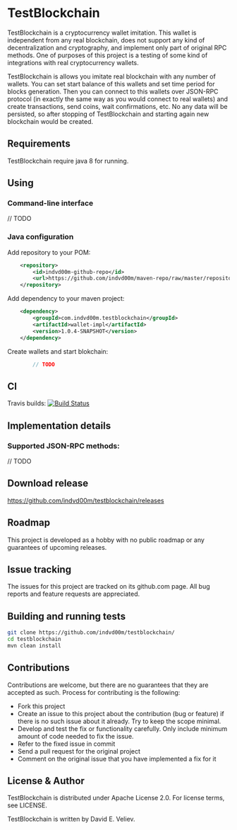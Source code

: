 # TestBlockchain

TestBlockchain is a cryptocurrency wallet imitation. This wallet is independent from any real 
blockchain, does not support any kind of decentralization and cryptography, and implement only
part of original RPC methods. One of purposes of this project is a testing of some kind of 
integrations with real cryptocurrency wallets. 

TestBlockchain is allows you imitate real blockchain with any number of wallets. You can set 
start balance of this wallets and set time period for blocks generation. Then you can connect 
to this wallets over JSON-RPC protocol (in exactly the same way as you would connect to real 
wallets) and create transactions, send coins, wait confirmations, etc. No any data will be 
persisted, so after stopping of TestBlockchain and starting again new blockchain would be 
created.

## Requirements
TestBlockchain require java 8 for running.

## Using

### Command-line interface
// TODO

### Java configuration

Add repository to your POM:

```xml
	<repository>
		<id>indvd00m-github-repo</id>
		<url>https://github.com/indvd00m/maven-repo/raw/master/repository</url>
	</repository>
```

Add dependency to your maven project:

```xml
	<dependency>
		<groupId>com.indvd00m.testblockchain</groupId>
		<artifactId>wallet-impl</artifactId>
		<version>1.0.4-SNAPSHOT</version>
	</dependency>
```
Create wallets and start blokchain:

```java
		// TODO
```

## CI
Travis builds: 
[![Build Status](https://travis-ci.org/indvd00m/testblockchain.svg?branch=master)](https://travis-ci.org/indvd00m/testblockchain)

## Implementation details

### Supported JSON-RPC methods:
// TODO



## Download release

https://github.com/indvd00m/testblockchain/releases

## Roadmap

This project is developed as a hobby with no public roadmap or any guarantees of upcoming releases.

## Issue tracking

The issues for this project are tracked on its github.com page. All bug reports and feature requests are appreciated. 

## Building and running tests
```bash
git clone https://github.com/indvd00m/testblockchain/
cd testblockchain
mvn clean install
```

## Contributions

Contributions are welcome, but there are no guarantees that they are accepted as such. Process for contributing is the following:
- Fork this project
- Create an issue to this project about the contribution (bug or feature) if there is no such issue about it already. Try to keep the scope minimal.
- Develop and test the fix or functionality carefully. Only include minimum amount of code needed to fix the issue.
- Refer to the fixed issue in commit
- Send a pull request for the original project
- Comment on the original issue that you have implemented a fix for it

## License & Author

TestBlockchain is distributed under Apache License 2.0. For license terms, see LICENSE.

TestBlockchain is written by David E. Veliev.
